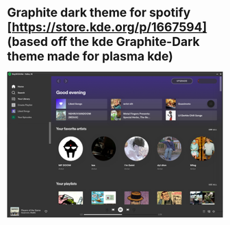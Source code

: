 # Graphite dark theme for spotify [https://store.kde.org/p/1667594] (based off the kde Graphite-Dark theme made for plasma kde)

![image](screenshot.png)

